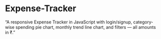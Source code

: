 # Expense-Tracker
“A responsive Expense Tracker in JavaScript with login/signup, category-wise spending pie chart, monthly trend line chart, and filters — all amounts in ₹.”
